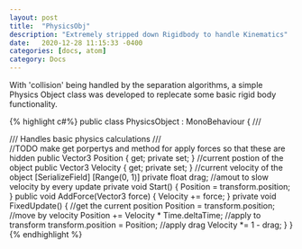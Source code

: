 ```yaml
---
layout: post
title:  "PhysicsObj"
description: "Extremely stripped down Rigidbody to handle Kinematics"
date:   2020-12-28 11:15:33 -0400
categories: [docs, atom]
category: Docs
---
```


With 'collision' being handled by the separation algorithms, a simple Physics Object class was developed to replecate some basic rigid body functionality. 

<!--more-->

{% highlight c#%}
public class PhysicsObject : MonoBehaviour
{
    /// <summary>
    /// Handles basic physics calculations
    /// </summary>
    //TODO make get porpertys and method for apply forces so that these are hidden
    public Vector3 Position { get; private set; } //current postion of the object
    public Vector3 Velocity { get; private set; } //current velocity of the object
    [SerializeField] [Range(0, 1)] private float drag; //amout to slow velocity by every update
    private void Start()
    {
        Position = transform.position;
    }
    public void AddForce(Vector3 force)
    {
        Velocity += force;
    }
    private void FixedUpdate()
    {
        //get the current position
        Position = transform.position;
        //move by velocity
        Position += Velocity * Time.deltaTime;
        //apply to transform
        transform.position = Position;
        //apply drag
        Velocity *= 1 - drag;
    }
}
{% endhighlight %}